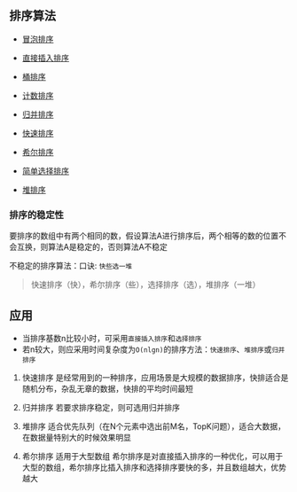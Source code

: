 ## 排序算法
* [冒泡排序](https://github.com/sinkhaha/dataStructureAndAlgorithm/blob/master/sort/bubbleSort.js)
  
* [直接插入排序](https://github.com/sinkhaha/dataStructureAndAlgorithm/blob/master/sort/directInsertSort.js)
  
* [桶排序](https://github.com/sinkhaha/dataStructureAndAlgorithm/blob/master/sort/bucketSort.js)
  
* [计数排序](https://github.com/sinkhaha/dataStructureAndAlgorithm/blob/master/sort/countingSort.js)
  
* [归并排序](https://github.com/sinkhaha/dataStructureAndAlgorithm/blob/master/sort/mergeSort.js)
  
* [快速排序](https://github.com/sinkhaha/dataStructureAndAlgorithm/blob/master/sort/quickSort.js)
  
* [希尔排序](https://github.com/sinkhaha/dataStructureAndAlgorithm/blob/master/sort/shellSort.js)
  
* [简单选择排序](https://github.com/sinkhaha/dataStructureAndAlgorithm/blob/master/sort/simpleSelectSort.js)

* [堆排序](https://github.com/sinkhaha/dataStructureAndAlgorithm/blob/master/sort/heapSort.js)


### 排序的稳定性
要排序的数组中有两个相同的数，假设算法A进行排序后，两个相等的数的位置不会互换，则算法A是稳定的，否则算法A不稳定

不稳定的排序算法：口诀: `快些选一堆`
>快速排序（快），希尔排序（些），选择排序（选），堆排序（一堆）

## 应用
* 当排序基数n比较小时，可采用`直接插入排序`和`选择排序`
* 若n较大，则应采用时间复杂度为`O(nlgn)`的排序方法：`快速排序`、`堆排序`或`归并排序`

1. 快速排序
是经常用到的一种排序，应用场景是大规模的数据排序，快排适合是随机分布，杂乱无章的数据，快排的平均时间最短

2. 归并排序
若要求排序稳定，则可选用归并排序

3. 堆排序
适合优先队列（在N个元素中选出前M名，TopK问题），适合大数据，在数据量特别大的时候效果明显

4. 希尔排序
适用于大型数组
希尔排序是对直接插入排序的一种优化，可以用于大型的数组，希尔排序比插入排序和选择排序要快的多，并且数组越大，优势越大
